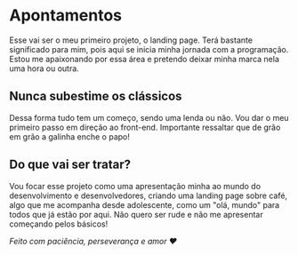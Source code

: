 # Apontamentos
Esse vai ser o meu primeiro projeto, o landing page. Terá bastante significado para mim, pois aqui se inicia minha jornada com a programação. Estou me apaixonando por essa área e pretendo deixar minha marca nela uma hora ou outra.

## Nunca subestime os clássicos
Dessa forma tudo tem um começo, sendo uma lenda ou não. Vou dar o meu primeiro passo em direção ao front-end. Importante ressaltar que de grão em grão a galinha enche o papo!

## Do que vai ser tratar?
Vou focar esse projeto como uma apresentação minha ao mundo do desenvolvimento e desenvolvedores, criando uma landing page sobre café, algo que me acompanha desde adolescente, como um "olá, mundo" para todos que já estão por aqui. Não quero ser rude e não me apresentar começando pelos básicos!

_Feito com paciência, perseverança e amor ❤️_
